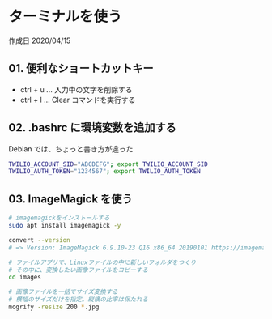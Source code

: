 # ターミナルを使う

作成日 2020/04/15

## 01. 便利なショートカットキー

- ctrl + u ... 入力中の文字を削除する
- ctrl + l ... Clear コマンドを実行する

## 02. .bashrc に環境変数を追加する

Debian では、ちょっと書き方が違った

```bash
TWILIO_ACCOUNT_SID="ABCDEFG"; export TWILIO_ACCOUNT_SID
TWILIO_AUTH_TOKEN="1234567"; export TWILIO_AUTH_TOKEN
```

## 03. ImageMagick を使う

```bash
# imagemagickをインストールする
sudo apt install imagemagick -y

convert --version
# => Version: ImageMagick 6.9.10-23 Q16 x86_64 20190101 https://imagemagick.org

# ファイルアプリで、Linuxファイルの中に新しいフォルダをつくり
# その中に、変換したい画像ファイルをコピーする
cd images

# 画像ファイルを一括でサイズ変換する
# 横幅のサイズだけを指定。縦横の比率は保たれる
mogrify -resize 200 *.jpg
```
